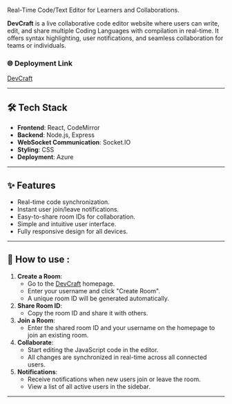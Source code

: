 Real-Time Code/Text Editor for Learners and Collaborations.

**DevCraft** is a live collaborative code editor website where users can write, edit, and share multiple Coding Languages with compilation in real-time. It offers syntax highlighting, user notifications, and seamless collaboration for teams or individuals.

### 🌐 Deployment Link
[DevCraft](https://devcraft.aradhya.site)

---

## 🛠️ Tech Stack
- **Frontend**: React, CodeMirror
- **Backend**: Node.js, Express
- **WebSocket Communication**: Socket.IO
- **Styling**: CSS
- **Deployment**: Azure

---

## ✨ Features
- Real-time code synchronization.
- Instant user join/leave notifications.
- Easy-to-share room IDs for collaboration.
- Simple and intuitive user interface.
- Fully responsive design for all devices.

---

## 🚀 How to use :
1. **Create a Room**:
   - Go to the [DevCraft](https://devcraft.aradhya.site) homepage.
   - Enter your username and click "Create Room".
   - A unique room ID will be generated automatically.
2. **Share Room ID**:
   - Copy the room ID and share it with others.
3. **Join a Room**:
   - Enter the shared room ID and your username on the homepage to join an existing room.
4. **Collaborate**:
   - Start editing the JavaScript code in the editor.
   - All changes are synchronized in real-time across all connected users.
5. **Notifications**:
   - Receive notifications when new users join or leave the room.
   - View a list of all active users in the sidebar.

---
